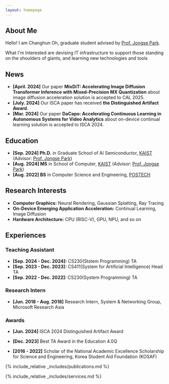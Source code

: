 ```yaml
---
layout: homepage
---
```


## About Me
Hello! I am Changhun Oh, graduate student advised by [Prof. Jongse Park](https://jongse-park.github.io/).

What I'm Interested are devising IT infrastructure to support those standing on the shoulders of giants, and learning new technologies and tools

## News
- **[April. 2024]** Our paper **MixDiT: Accelerating Image Diffusion Transformer Inference with Mixed-Precision MX Quantization** about image diffusion acceleration solution is accepted to CAL 2025.
- **[July. 2024]** Our ISCA paper has received **the Distinguished Artifact Award**.
- **[Mar. 2024]** Our paper **DaCapo: Accelerating Continuous Learning in Autonomous Systems for Video Analytics** about on-device continual learning solution is accepted to ISCA 2024.

## Education
- **[Sep. 2024] Ph.D.** in Graduate School of AI Semiconductor, [KAIST](https://kaist.ac.kr) (Advisor: [Prof. Jongse Park](https://jongse-park.github.io/))
- **[Aug. 2024] MS** in School of Computer, [KAIST](https://kaist.ac.kr) (Advisor: [Prof. Jongse Park](https://jongse-park.github.io/))
- **[Aug. 2022] BS** in Computer Science and Engineering, [POSTECH](https://postech.ac.kr)

## Research Interests
- **Computer Graphics:** Neural Rendering, Gaussian Splatting, Ray Tracing
- **On-Device Emerging Application Acceleration:** Continual Learning, Image Diffusion
- **Hardware Architecture:** CPU (RISC-V), GPU, NPU, and so on

## Experiences

### Teaching Assistant
- **[Sep. 2024 - Dec. 2024]:** CS230(Ststem Programming) TA
- **[Sep. 2023 - Dec. 2023]:** CS411(System for Artificial Intelligence) Head TA
- **[Sep. 2022 - Dec. 2022]:** CS230(System Programming) TA

### Research Intern
- **[Jun. 2018 - Aug. 2018]** Research Intern, System & Networking Group, Microsoft Research Asia

### Awards
- **[Jun. 2024]** ISCA 2024 Distinguished Artifact Award
<!-- - **[Jun. 2024]** ISCA 2024 Student Travel Grant -->
- **[Dec. 2023]** Best TA Award in the Education 4.0Q
<!-- - **[Jun. 2021]** 1st Place, Best Cyber Warrior Competition \[[media](https://kookbang.dema.mil.kr/newsWeb/20210810/3/BBSMSTR_000000010025/view.do)\] -->
- **[2016 - 2022]** Scholar of the National Academic Excellence Scholarship for Science and Engineering, Korea Student Aid Foundation (KOSAF)
<!-- - **[Aug. 2019]** Finalist, DEFCON 27th CTF Hacking Competition World Final -->
<!-- - **[Jun. 2019]** Finalist, 0CTF Final -->
<!-- - **[Aug. 2017]** Finalist, DEFCON 25th CTF Hacking Competition World Final -->


{% include_relative _includes/publications.md %}

{% include_relative _includes/services.md %}
